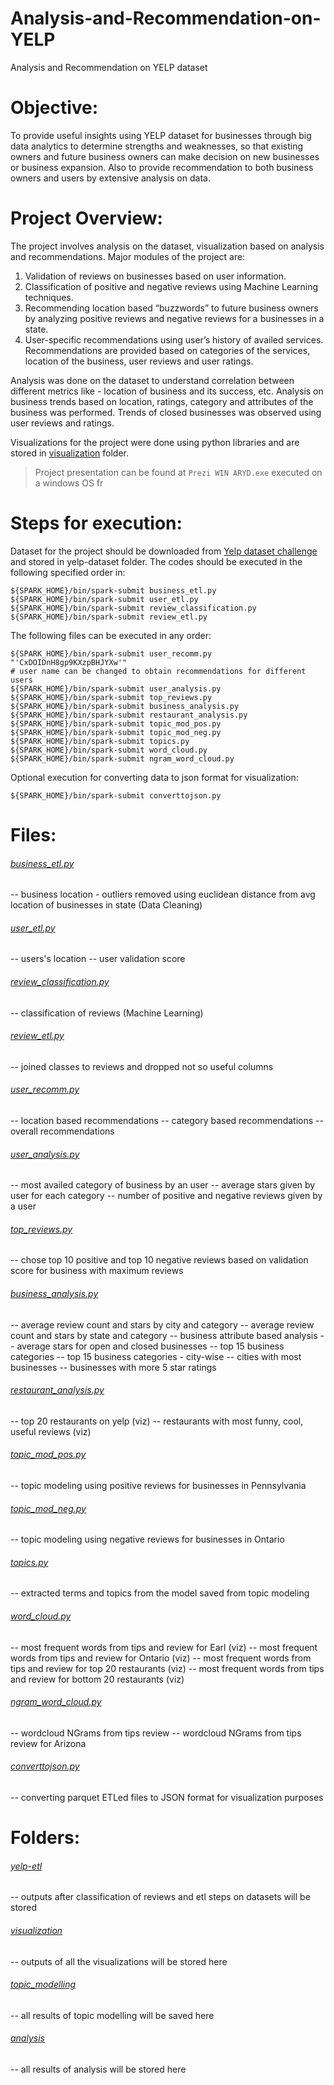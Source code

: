 # Analysis-and-Recommendation-on-YELP
Analysis and Recommendation on YELP dataset

# Objective:
To provide useful insights using YELP dataset for businesses through big data analytics to determine strengths and weaknesses, so that existing owners and future business owners can make decision on new businesses or business expansion. Also to provide recommendation to both business owners and users by extensive analysis on data.

# Project Overview:
The project involves analysis on the dataset, visualization based on analysis and recommendations. Major modules of the project are:
1. Validation of reviews on businesses based on user information.
2. Classification of positive and negative reviews using Machine Learning techniques.
3. Recommending location based “buzzwords” to future business owners by analyzing positive reviews and negative reviews for a businesses in a state.
4. User-specific recommendations using user’s history of availed services. Recommendations are provided based on categories of the services, location of the business, user reviews and user ratings.

Analysis was done on the dataset to understand correlation between different metrics like - location of business and its success, etc. Analysis on business trends based on location, ratings, category and attributes of the business was performed. Trends of closed businesses was observed using user reviews and ratings.

Visualizations for the project were done using python libraries and are stored in [visualization](visualization) folder.

> Project presentation can be found at `Prezi WIN ARYD.exe` executed on a windows OS fr

# Steps for execution:
Dataset for the project should be downloaded from [Yelp dataset challenge](https://www.yelp.ca/dataset/download) and stored in yelp-dataset folder.
The codes should be executed in the following specified order in:
```
${SPARK_HOME}/bin/spark-submit business_etl.py
${SPARK_HOME}/bin/spark-submit user_etl.py
${SPARK_HOME}/bin/spark-submit review_classification.py
${SPARK_HOME}/bin/spark-submit review_etl.py
```
The following files can be executed in any order:
```
${SPARK_HOME}/bin/spark-submit user_recomm.py "'CxDOIDnH8gp9KXzpBHJYXw'"
# user name can be changed to obtain recommendations for different users
${SPARK_HOME}/bin/spark-submit user_analysis.py
${SPARK_HOME}/bin/spark-submit top_reviews.py
${SPARK_HOME}/bin/spark-submit business_analysis.py
${SPARK_HOME}/bin/spark-submit restaurant_analysis.py
${SPARK_HOME}/bin/spark-submit topic_mod_pos.py
${SPARK_HOME}/bin/spark-submit topic_mod_neg.py
${SPARK_HOME}/bin/spark-submit topics.py
${SPARK_HOME}/bin/spark-submit word_cloud.py
${SPARK_HOME}/bin/spark-submit ngram_word_cloud.py
```
Optional execution for converting data to json format for visualization:
```
${SPARK_HOME}/bin/spark-submit converttojson.py
```

# Files:

###### [business_etl.py](business_etl.py)
  -- business location - outliers removed using euclidean distance from avg location of businesses in state (Data Cleaning)

###### [user_etl.py](user_etl.py)
  -- users's location
  -- user validation score

###### [review_classification.py](review_classification.py)
  -- classification of reviews (Machine Learning)

###### [review_etl.py](review_etl.py)
  -- joined classes to reviews and dropped not so useful columns

###### [user_recomm.py](user_recomm.py)
  -- location based recommendations
  -- category based recommendations
  -- overall recommendations

###### [user_analysis.py](user_analysis.py)
  -- most availed category of business by an user
  -- average stars given by user for each category
  -- number of positive and negative reviews given by a user

###### [top_reviews.py](top_reviews.py)
  -- chose top 10 positive and top 10 negative reviews based on validation score for business with maximum reviews

###### [business_analysis.py](business_analysis.py)
  -- average review count and stars by city and category
  -- average review count and stars by state and category
  -- business attribute based analysis
  -- average stars for open and closed businesses
  -- top 15 business categories
  -- top 15 business categories - city-wise
  -- cities with most businesses
  -- businesses with more 5 star ratings

###### [restaurant_analysis.py](restaurant_analysis.py)
  -- top 20 restaurants on yelp (viz)
  -- restaurants with most funny, cool, useful reviews (viz)

###### [topic_mod_pos.py](topic_mod_pos.py)
  -- topic modeling using positive reviews for businesses in Pennsylvania

###### [topic_mod_neg.py](topic_mod_neg.py)
  -- topic modeling using negative reviews for businesses in Ontario

###### [topics.py](topics.py)
  -- extracted terms and topics from the model saved from topic modeling

###### [word_cloud.py](word_cloud.py)
  -- most frequent words from tips and review for Earl (viz)
  -- most frequent words from tips and review for Ontario (viz)
  -- most frequent words from tips and review for top 20 restaurants (viz)
  -- most frequent words from tips and review for bottom 20 restaurants (viz)

###### [ngram_word_cloud.py](ngram_word_cloud.py)
  -- wordcloud NGrams from tips review
  -- wordcloud NGrams from tips review for Arizona

###### [converttojson.py](converttojson.py)
  -- converting parquet ETLed files to JSON format for visualization purposes

# Folders:

###### [yelp-etl](yelp-etl)
  -- outputs after classification of reviews and etl steps on datasets will be stored

###### [visualization](visualization)
  -- outputs of all the visualizations will be stored here

###### [topic_modelling](topic_modelling)
  -- all results of topic modelling will be saved here

###### [analysis](analysis)
  -- all results of analysis will be stored here
